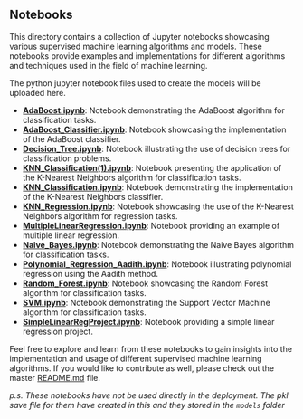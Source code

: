 ## Notebooks

This directory contains a collection of Jupyter notebooks showcasing various supervised machine learning algorithms and models. These notebooks provide examples and implementations for different algorithms and techniques used in the field of machine learning.

The python jupyter notebook files used to create the models will be uploaded here.

- **[AdaBoost.ipynb](https://github.com/aadi1011/Supervised-Machine-Learning-Modelling/blob/main/notebooks/AdaBoost.ipynb)**: Notebook demonstrating the AdaBoost algorithm for classification tasks.
- **[AdaBoost_Classifier.ipynb](https://github.com/aadi1011/Supervised-Machine-Learning-Modelling/blob/main/notebooks/AdaBoost_Classifier.ipynb)**: Notebook showcasing the implementation of the AdaBoost classifier.
- **[Decision_Tree.ipynb](https://github.com/aadi1011/Supervised-Machine-Learning-Modelling/blob/main/notebooks/Decision_Tree.ipynb)**: Notebook illustrating the use of decision trees for classification problems.
- **[KNN_Classification(1).ipynb](https://github.com/aadi1011/Supervised-Machine-Learning-Modelling/blob/main/notebooks/KNN_Classification(1).ipynb)**: Notebook presenting the application of the K-Nearest Neighbors algorithm for classification tasks.
- **[KNN_Classification.ipynb](https://github.com/aadi1011/Supervised-Machine-Learning-Modelling/blob/main/notebooks/KNN_Classification.ipynb)**: Notebook demonstrating the implementation of the K-Nearest Neighbors classifier.
- **[KNN_Regression.ipynb](https://github.com/aadi1011/Supervised-Machine-Learning-Modelling/blob/main/notebooks/KNN_Regression.ipynb)**: Notebook showcasing the use of the K-Nearest Neighbors algorithm for regression tasks.
- **[MultipleLinearRegression.ipynb](https://github.com/aadi1011/Supervised-Machine-Learning-Modelling/blob/main/notebooks/MultipleLinearRegression.ipynb)**: Notebook providing an example of multiple linear regression.
- **[Naive_Bayes.ipynb](https://github.com/aadi1011/Supervised-Machine-Learning-Modelling/blob/main/notebooks/Naive_Bayes.ipynb)**: Notebook demonstrating the Naive Bayes algorithm for classification tasks.
- **[Polynomial_Regression_Aadith.ipynb](https://github.com/aadi1011/Supervised-Machine-Learning-Modelling/blob/main/notebooks/Polynomial_Regression.ipynb)**: Notebook illustrating polynomial regression using the Aadith method.
- **[Random_Forest.ipynb](https://github.com/aadi1011/Supervised-Machine-Learning-Modelling/blob/main/notebooks/Random_Forest.ipynb)**: Notebook showcasing the Random Forest algorithm for classification tasks.
- **[SVM.ipynb](https://github.com/aadi1011/Supervised-Machine-Learning-Modelling/blob/main/notebooks/SVM.ipynb)**: Notebook demonstrating the Support Vector Machine algorithm for classification tasks.
- **[SimpleLinearRegProject.ipynb](https://github.com/aadi1011/Supervised-Machine-Learning-Modelling/blob/main/notebooks/SimpleLinearRegProject.ipynb)**: Notebook providing a simple linear regression project.

Feel free to explore and learn from these notebooks to gain insights into the implementation and usage of different supervised machine learning algorithms.
If you would like to contribute as well, please check out the master [README.md](https://github.com/aadi1011/Supervised-Machine-Learning-Modelling/blob/main/README.md#contributing) file.

_p.s. These notebooks have not be used directly in the deployment. The pkl save file for them have created in this and they stored in the `models` folder_
